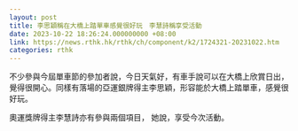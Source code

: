 ```yaml
---
layout: post
title: 李思穎稱在大橋上踏單車感覺很好玩　李慧詩稱享受活動
date: 2023-10-22 18:26:24.000000000 +08:00
link: https://news.rthk.hk/rthk/ch/component/k2/1724321-20231022.htm
categories: rthk
---
```


不少參與今屆單車節的參加者說，今日天氣好，有車手說可以在大橋上欣賞日出，覺得很開心。同樣有落場的亞運銀牌得主李思穎，形容能於大橋上踏單車，感覺很好玩。

奧運獎牌得主李慧詩亦有參與兩個項目， 她說，享受今次活動。
